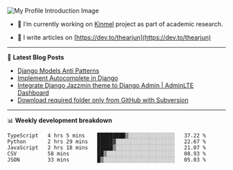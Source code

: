 ![My Profile Introduction Image](https://i.ibb.co/tLFZ15Q/gh.png)

- 🔭 I’m currently working on [Kinmel](https://github.com/thearjun/kinmel) project as part of academic research.

- 📝 I write articles on [https://dev.to/thearjun](https://dev.to/thearjun)

-------

📕 **Latest Blog Posts**
<!-- BLOG-POST-LIST:START -->
- [Django Models Anti Patterns](https://dev.to/thearjun/django-models-anti-patterns-1ma1)
- [Implement Autocomplete in Django](https://dev.to/thearjun/implement-autocomplete-in-django-3h20)
- [Integrate Django Jazzmin theme to Django Admin | AdminLTE Dashboard](https://dev.to/thearjun/integrate-django-jazzmin-theme-to-django-admin-adminlte-dashboard-5aao)
- [Download required folder only from GitHub with Subversion](https://dev.to/thearjun/download-required-folder-only-from-github-with-subversion-2gpc)
<!-- BLOG-POST-LIST:END -->

-------

📊 **Weekly development breakdown**
<!--START_SECTION:waka-->
```text
TypeScript   4 hrs 5 mins    █████████▒░░░░░░░░░░░░░░░   37.22 % 
Python       2 hrs 29 mins   █████▓░░░░░░░░░░░░░░░░░░░   22.67 % 
JavaScript   2 hrs 18 mins   █████▒░░░░░░░░░░░░░░░░░░░   21.07 % 
CSV          58 mins         ██▒░░░░░░░░░░░░░░░░░░░░░░   08.93 % 
JSON         33 mins         █▒░░░░░░░░░░░░░░░░░░░░░░░   05.03 % 
```
<!--END_SECTION:waka-->
<img src='https://profile-counter.glitch.me/thearjun/count.svg' width='0px'>
